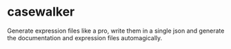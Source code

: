 # casewalker
Generate expression files like a pro, write them in a single json and generate the documentation and expression files automagically.
